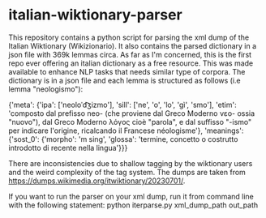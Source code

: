 # italian-wiktionary-parser
This repository contains a python script for parsing the xml dump of the Italian Wiktionary (Wikizionario). It also contains the parsed dictionary in a json file with 369k lemmas circa. As far as I'm concerned, this is the first repo ever offering an italian dictionary as a free resource. This was made available to enhance NLP tasks that needs similar type of corpora. The dictionary is in a json file and each lemma is structured as follows (i.e lemma "neologismo"):

{'meta': {'ipa': ['neoloˈd͡ʒizmo'],
  'sill': ['ne', 'o', 'lo', 'gì', 'smo'],
  'etim': 'composto dal prefisso neo-  (che proviene dal Greco Moderno νεο- ossia "nuovo"), dal Greco Moderno λόγος cioè "parola", e dal suffisso "-ismo" per indicare l\'origine, ricalcando il Francese néologisme'},
 'meanings': {'sost_0': {'morpho': 'm sing',
   'glossa': 'termine, concetto o costrutto introdotto di recente nella lingua'}}}

There are inconsistencies due to shallow tagging by the wiktionary users and the weird complexity of the tag system. The dumps are taken from https://dumps.wikimedia.org/itwiktionary/20230701/.

If you want to run the parser on your xml dump, run it from command line with the following statement: 
python iterparse.py xml_dump_path out_path